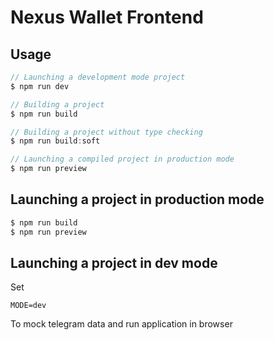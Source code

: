 # Nexus Wallet Frontend

## Usage

```js
// Launching a development mode project
$ npm run dev

// Building a project
$ npm run build

// Building a project without type checking
$ npm run build:soft

// Launching a compiled project in production mode
$ npm run preview
```

## Launching a project in production mode

```js
$ npm run build
$ npm run preview
```

## Launching a project in dev mode

Set 

```
MODE=dev
```

To mock telegram data and run application in browser